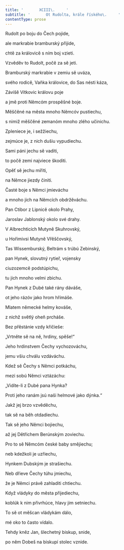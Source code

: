 ```yaml
---
title: '       XCIII\.     '
subtitle: '       Ot Rudolta, krále říského\.     '
contentType: prose
---
```


Rudolt po boju do Čech pojide,

ale markrabie bramburský přijide,

chtě za královicě s ním boj vzieti.

Vzvěděv to Rudolt, počě za sě jeti.

Bramburský markrabie v zemiu sě uváza,

svého rodicě, Vaňka královice, do Sas nésti káza,

Závišě Vítkovic královu poje

a jmě proti Němcóm prospěšné boje.

Měščěné na města mnoho Němcóv pustiechu,

s nimiž měščěné zemanóm mnoho zlého učinichu.

Zpleniece je, i sežžiechu,

zejmúce je, z nich dušiu vypudiechu.

Sami páni jechu sě vaditi,

to počě zemi najviece škoditi.

Opěť sě jechu mířiti,

na Němce jiezdy činiti.

Časté boje s Němci jmieváchu

a mnoho jich na Němcích obdržěváchu.

Pan Ctibor z Lipnicě okolo Prahy,

Jaroslav Jablonský okolo své drahy.

V Albrechticích Mutyně Skuhrovský,

u Hořimivsi Mutyně Vřěščovský,

Tas Wissemburský, Beltrám s trúbú Zebinský,

pan Hynek, slovutný rytieř, vojensky

ciuzozemcě podstúpichu,

tu jich mnoho velmi zbichu.

Pan Hynek z Dubé také rány dáváše,

ot jeho rázóv jako hrom hřímáše.

Mlatem německé helmy kováše,

z nichž světlý oheň prcháše.

Bez přěstánie vzdy křičieše:

„Vrtněte sě na ně, hrdiny, spěše!“

Jeho hrdinstvem Čechy vychozováchu,

jemu všiu chválu vzdáváchu.

Kdež sě Čechy s Němci potkáchu,

mezi sobú Němci vztázáchu:

„Vidíte-li z Dubé pana Hynka?

Proti jeho ranám jsú naši helmové jako dýnka.“

Jakž jej brzo vzvěděchu,

tak sě na běh otdadiechu.

Tak sě jeho Němci bojiechu,

až jej Dětřichem Berúnským zoviechu.

Pro to sě Němcóm české baby smějiechu;

neb kdežkoli je uzřiechu,

Hynkem Dubským je strašiechu.

Neb dřieve Čechy túhu jmiechu,

že je Němci právě zahladiti chtiechu.

Když vládyky do města přijediechu,

koblúk k nim přivrhúce, hlavy jim setniechu.

To sě ot měšcan vládykám dálo,

mé oko to často vídalo.

Tehdy kněz Jan, šlechetný biskup, snide,

po něm Dobeš na biskupí stolec vznide.
